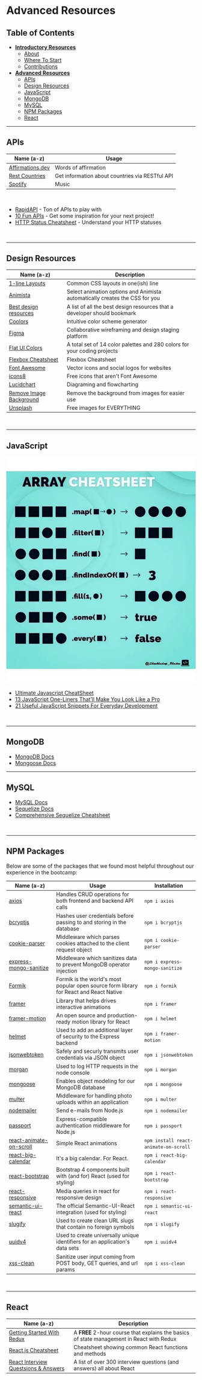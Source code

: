 # Advanced Resources

## **Table of Contents**

- [**Introductory Resources**](README.md#introductory-resources)
  - [About](README.md#about)
  - [Where To Start](README.md#where-to-start)
  - [Contributions](README.md#contributions)
- [**Advanced Resources**](ADVANCED.md#advanced-resources)
  - [APIs](ADVANCED.md#apis)
  - [Design Resources](ADVANCED.md#design-resources)
  - [JavaScript](ADVANCED.md#javascript)
  - [MongoDB](ADVANCED.md#mongodb)
  - [MySQL](ADVANCED.md#mysql)
  - [NPM Packages](ADVANCED.md#npm-packages)
  - [React](ADVANCED.md#react)

---

## **APIs**

| Name (a-z)                                                      | Usage                                           |
| --------------------------------------------------------------- | ----------------------------------------------- |
| [Affirmations.dev](https://www.affirmations.dev/)               | Words of affirmation                            |
| [Rest Countries](https://restcountries.eu/)                     | Get information about countries via RESTful API |
| [Spotify](https://developer.spotify.com/documentation/web-api/) | Music                                           |

<br />

- [RapidAPI](https://rapidapi.com/) - Ton of APIs to play with
- [10 Fun APIs](https://dev.to/nialljoemaher/10-fun-api-s-to-inspire-your-next-project-3224) - Get some inspiration for your next project!
- [HTTP Status Cheatsheet](https://devhints.io/http-status) - Understand your HTTP statuses

<br />

---

## **Design Resources**

| Name (a-z)                                        | Description                                                                 |
| ------------------------------------------------- | --------------------------------------------------------------------------- |
| [1-line Layouts](http://1linelayouts.glitch.me/)  | Common CSS layouts in one(ish) line                                         |
| [Animista](https://animista.net/)                 | Select animation options and Animista automatically creates the CSS for you |
| [Best design resources](http://bit.ly/3pbLsNf)    | A list of all the best design resources that a developer should bookmark    |
| [Coolors](https://coolors.co/)                    | Intuitive color scheme generator                                            |
| [Figma](https://www.figma.com/)                   | Collaborative wireframing and design staging platform                       |
| [Flat UI Colors](https://flatuicolors.com/)       | A total set of 14 color palettes and 280 colors for your coding projects    |
| [Flexbox Cheatsheet](http://bit.ly/2LKesht)       | Flexbox Cheatsheet                                                          |
| [Font Awesome](https://fontawesome.com/)          | Vector icons and social logos for websites                                  |
| [icons8](https://icons8.com/)                     | Free icons that aren't Font Awesome                                         |
| [Lucidchart](https://www.lucidchart.com/pages/)   | Diagraming and flowcharting                                                 |
| [Remove Image Background](https://www.remove.bg/) | Remove the background from images for easier use                            |
| [Unsplash](https://unsplash.com/)                 | Free images for EVERYTHING                                                  |

<br />

---

## **JavaScript**

![Array Cheatsheet](./img/array-cheatsheet.jpeg 'Array Cheatsheet')

- [Ultimate Javascript CheatSheet](https://dev.to/rahxuls/ultimate-javascript-cheatsheet-for-2021-41f6)
- [13 JavaScript One-Liners That’ll Make You Look Like a Pro](https://medium.com/dailyjs/13-javascript-one-liners-thatll-make-you-look-like-a-pro-29a27b6f51cb)
- [21 Useful JavaScript Snippets For Everyday Development](https://medium.com/javascript-in-plain-english/21-useful-javascript-snippets-for-everyday-development-9e66e33bfb86)

<br />

---

## **MongoDB**

- [MongoDB Docs](https://docs.mongodb.com/manual/)
- [Mongoose Docs](https://mongoosejs.com/docs/index.html)

---

## **MySQL**

- [MySQL Docs](https://dev.mysql.com/doc/)
- [Sequelize Docs](https://sequelize.org/)
- [Comprehensive Sequelize Cheatsheet](https://dev.to/projectescape/the-comprehensive-sequelize-cheatsheet-3m1m)

<br />

---

## **NPM Packages**

Below are some of the packages that we found most helpful throughout our experience in the bootcamp:

| Name (a-z)                                                                             | Usage                                                                                  | Installation                          |
| -------------------------------------------------------------------------------------- | -------------------------------------------------------------------------------------- | ------------------------------------- |
| [axios](https://github.com/axios/axios)                                                | Handles CRUD operations for both frontend and backend API calls                        | `npm i axios`                         |
| [bcryptjs](https://www.npmjs.com/package/bcryptjs)                                     | Hashes user credentials before passing to and storing in the database                  | `npm i bcryptjs`                      |
| [cookie-parser](https://www.npmjs.com/package/cookie-parser)                           | Middleware which parses cookies attached to the client request object                  | `npm i cookie-parser`                 |
| [express-mongo-sanitize](https://github.com/fiznool/express-mongo-sanitize#readme)     | Middleware which sanitizes data to prevent MongoDB operator injection                  | `npm i express-mongo-sanitize`        |
| [Formik](https://formik.org/)                                                          | Formik is the world's most popular open source form library for React and React Native | `npm i formik`                        |
| [framer](https://www.npmjs.com/package/framer)                                         | Library that helps drives interactive animations                                       | `npm i framer`                        |
| [framer-motion](https://www.framer.com/api/motion/#topics)                             | An open source and production-ready motion library for React                           | `npm i helmet`                        |
| [helmet](https://helmetjs.github.io/)                                                  | Used to add an additional layer of security to the Express backend                     | `npm i framer-motion`                 |
| [jsonwebtoken](https://www.npmjs.com/package/jsonwebtoken)                             | Safely and securly transmits user credentials via JSON object                          | `npm i jsonwebtoken`                  |
| [morgan](https://github.com/expressjs/morgan#readme)                                   | Used to log HTTP requests in the node console                                          | `npm i morgan`                        |
| [mongoose](https://www.npmjs.com/package/mongoose)                                     | Enables object modeling for our MongoDB database                                       | `npm i mongoose`                      |
| [multer](https://github.com/expressjs/multer#readme)                                   | Middleware for handling photo uploads within an application                            | `npm i multer`                        |
| [nodemailer](https://nodemailer.com/about/)                                            | Send e-mails from Node.js                                                              | `npm i nodemailer`                    |
| [passport](http://www.passportjs.org/)                                                 | Express-compatible authentication middleware for Node.js                               | `npm i passport`                      |
| [react-animate-on-scroll](https://github.com/dbramwell/react-animate-on-scroll)        | Simple React animations                                                                | `npm install react-animate-on-scroll` |
| [react-big-calendar](https://jquense.github.io/react-big-calendar/examples/index.html) | It's a big calendar. For React.                                                        | `npm i react-big-calendar`            |
| [react-bootstrap](https://react-bootstrap.github.io/)                                  | Bootstrap 4 components built with (and for) React (used for styling)                   | `npm i react-bootstrap`               |
| [react-responsive](https://www.npmjs.com/package/react-responsive)                     | Media queries in react for responsive design                                           | `npm i react-responsive`              |
| [semantic-ui-react](https://www.npmjs.com/package/semantic-ui-react)                   | The official Semantic-UI-React integration (used for styling)                          | `npm i semantic-ui-react`             |
| [slugify](https://github.com/simov/slugify)                                            | Used to create clean URL slugs that contain no foreign symbols                         | `npm i slugify`                       |
| [uuidv4](https://www.npmjs.com/package/uuidv4)                                         | Used to create universally unique identifiers for an application's data sets           | `npm i uuidv4`                        |
| [xss-clean](https://www.npmjs.com/package/xss-clean)                                   | Sanitize user input coming from POST body, GET queries, and url params                 | `npm i xss-clean`                     |

<br />

---

## **React**

| Name (a-z)                                                                                      | Description                                                                               |
| ----------------------------------------------------------------------------------------------- | ----------------------------------------------------------------------------------------- |
| [Getting Started With Redux](https://egghead.io/courses/getting-started-with-redux)             | A **FREE** 2-hour course that explains the basics of state management in React with Redux |
| [React.js Cheatsheet](https://devhints.io/react)                                                | Cheatsheet showing common React functions and methods                                     |
| [React Interview Questsions & Answers](https://github.com/sudheerj/reactjs-interview-questions) | A list of over 300 interview questions (and answers) all about React                      |

<br />
